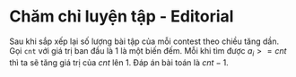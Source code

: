 # Chăm chỉ luyện tập - Editorial

Sau khi sắp xếp lại số lượng bài tập của mỗi contest theo chiều tăng dần. Gọi `cnt` với giá trị ban đầu là $1$ là một biến đếm. Mỗi khi tìm được $a_i >= cnt$ thì ta sẽ tăng giá trị của $cnt$ lên $1$. Đáp án bài toán là $cnt - 1$.